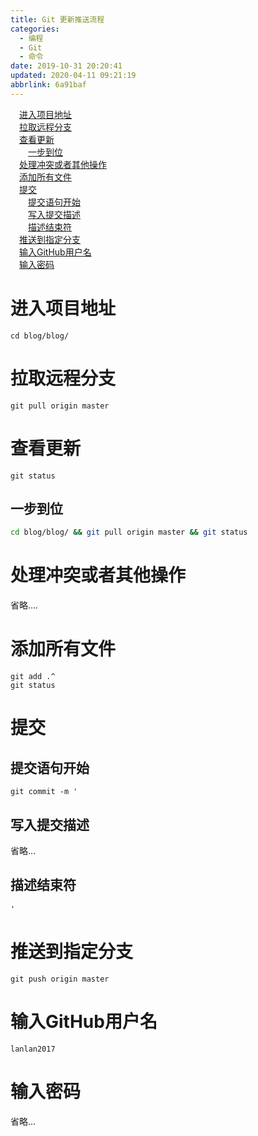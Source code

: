 ```yaml
---
title: Git 更新推送流程
categories: 
  - 编程
  - Git
  - 命令
date: 2019-10-31 20:20:41
updated: 2020-04-11 09:21:19
abbrlink: 6a91baf
---
```

<div id='my_toc'><a href="/blog/6a91baf/#进入项目地址" class="header_1">进入项目地址</a>&nbsp;<br><a href="/blog/6a91baf/#拉取远程分支" class="header_1">拉取远程分支</a>&nbsp;<br><a href="/blog/6a91baf/#查看更新" class="header_1">查看更新</a>&nbsp;<br><a href="/blog/6a91baf/#一步到位" class="header_2">一步到位</a>&nbsp;<br><a href="/blog/6a91baf/#处理冲突或者其他操作" class="header_1">处理冲突或者其他操作</a>&nbsp;<br><a href="/blog/6a91baf/#添加所有文件" class="header_1">添加所有文件</a>&nbsp;<br><a href="/blog/6a91baf/#提交" class="header_1">提交</a>&nbsp;<br><a href="/blog/6a91baf/#提交语句开始" class="header_2">提交语句开始</a>&nbsp;<br><a href="/blog/6a91baf/#写入提交描述" class="header_2">写入提交描述</a>&nbsp;<br><a href="/blog/6a91baf/#描述结束符" class="header_2">描述结束符</a>&nbsp;<br><a href="/blog/6a91baf/#推送到指定分支" class="header_1">推送到指定分支</a>&nbsp;<br><a href="/blog/6a91baf/#输入GitHub用户名" class="header_1">输入GitHub用户名</a>&nbsp;<br><a href="/blog/6a91baf/#输入密码" class="header_1">输入密码</a>&nbsp;<br></div>
<style>.header_1{margin-left: 1em;}.header_2{margin-left: 2em;}.header_3{margin-left: 3em;}.header_4{margin-left: 4em;}.header_5{margin-left: 5em;}.header_6{margin-left: 6em;}</style>
<!--more-->
<script>if (navigator.platform.search('arm')==-1){document.getElementById('my_toc').style.display = 'none';}var e,p = document.getElementsByTagName('p');while (p.length>0) {e = p[0];e.parentElement.removeChild(e);}</script>

<!--end-->
# 进入项目地址
```shell
cd blog/blog/
```
# 拉取远程分支
```git
git pull origin master
```
# 查看更新
```shell
git status
```
## 一步到位
```bash
cd blog/blog/ && git pull origin master && git status
```
# 处理冲突或者其他操作
省略....

# 添加所有文件
```shell
git add .^
git status
```
# 提交
## 提交语句开始
```shell
git commit -m '
```
## 写入提交描述
省略...
## 描述结束符
```shell
'
```
# 推送到指定分支
```shell
git push origin master
```
# 输入GitHub用户名
```shell
lanlan2017
```
# 输入密码
省略...
